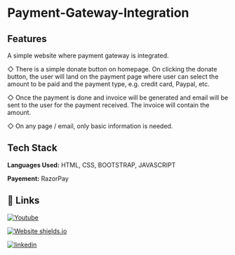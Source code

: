 # Payment-Gateway-Integration

## Features

A simple website where payment gateway is integrated.

◇ There is a simple donate button on homepage. On clicking the donate button, the user will land on the payment page where user can select the amount to be paid and the payment type, e.g. credit card, Paypal, etc.

◇ Once the payment is done and invoice will be generated and email will be sent to the user for the payment received. The invoice will contain the amount.

◇ On any page / email, only basic information is needed.


## Tech Stack

**Languages Used:** HTML, CSS, BOOTSTRAP, JAVASCRIPT

**Payement:** RazorPay



## 🔗 Links
[![Youtube](https://img.shields.io/badge/YOUTUBE-000?style=for-the-badge&logo=ko-fi&logoColor=white)](https://www.youtube.com/watch?v=oVRndDlBLy0)

[![Website shields.io](https://img.shields.io/website-up-down-green-red/http/shields.io.svg)](https://shourya-gupta.github.io/Payment-Gateway-Integration/)

[![linkedin](https://img.shields.io/badge/linkedin-0A66C2?style=for-the-badge&logo=linkedin&logoColor=white)](https://www.linkedin.com/in/shourya-gupta-38a7791b6/)



